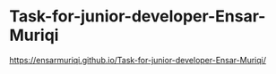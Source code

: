 # Task-for-junior-developer-Ensar-Muriqi

https://ensarmuriqi.github.io/Task-for-junior-developer-Ensar-Muriqi/
